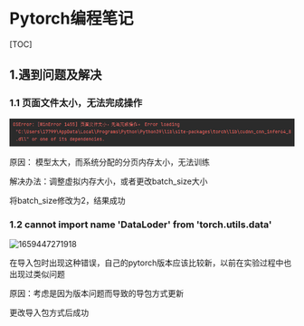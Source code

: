 # Pytorch编程笔记

[TOC]

## 1.遇到问题及解决

### 1.1 页面文件太小，无法完成操作

![1659342835394](https://github.com/LinkWithMe/summerHW/blob/main/Week7/image/38)

原因： 模型太大，而系统分配的分页内存太小，无法训练 

解决办法：调整虚拟内存大小，或者更改batch_size大小

将batch_size修改为2，结果成功

### 1.2 cannot import name 'DataLoder' from 'torch.utils.data'

![1659447271918](https://github.com/LinkWithMe/summerHW/tree/main/Week7/image/39)

在导入包时出现这种错误，自己的pytorch版本应该比较新，以前在实验过程中也出现过类似问题

原因：考虑是因为版本问题而导致的导包方式更新

更改导入包方式后成功
